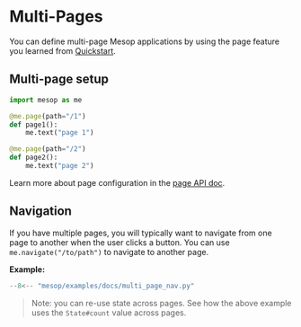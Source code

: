 # Multi-Pages

You can define multi-page Mesop applications by using the page feature you learned from [Quickstart](../getting_started/quickstart.md).

## Multi-page setup

```python
import mesop as me

@me.page(path="/1")
def page1():
    me.text("page 1")

@me.page(path="/2")
def page2():
    me.text("page 2")
```

Learn more about page configuration in the [page API doc](../api/page.md).

## Navigation

If you have multiple pages, you will typically want to navigate from one page to another when the user clicks a button. You can use `me.navigate("/to/path")` to navigate to another page.

**Example:**

```python
--8<-- "mesop/examples/docs/multi_page_nav.py"
```

> Note: you can re-use state across pages. See how the above example uses the `State#count` value across pages.
